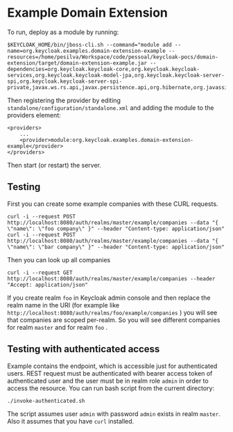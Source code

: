 Example Domain Extension 
========================

To run, deploy as a module by running:

    $KEYCLOAK_HOME/bin/jboss-cli.sh --command="module add --name=org.keycloak.examples.domain-extension-example --resources=/home/pesilva/Workspace/code/pessoal/keycloak-pocs/domain-extension/target/domain-extension-example.jar --dependencies=org.keycloak.keycloak-core,org.keycloak.keycloak-services,org.keycloak.keycloak-model-jpa,org.keycloak.keycloak-server-spi,org.keycloak.keycloak-server-spi-private,javax.ws.rs.api,javax.persistence.api,org.hibernate,org.javassist,org.liquibase"


Then registering the provider by editing `standalone/configuration/standalone.xml` and adding the module to the providers element:

    <providers>
        ...
        <provider>module:org.keycloak.examples.domain-extension-example</provider>
    </providers>

Then start (or restart) the server.

Testing
-------
First you can create some example companies with these CURL requests.

````
curl -i --request POST http://localhost:8080/auth/realms/master/example/companies --data "{ \"name\": \"foo company\" }" --header "Content-type: application/json"
curl -i --request POST http://localhost:8080/auth/realms/master/example/companies --data "{ \"name\": \"bar company\" }" --header "Content-type: application/json"
````

Then you can look up all companies 

````
curl -i --request GET http://localhost:8080/auth/realms/master/example/companies --header "Accept: application/json"
````

If you create realm `foo` in Keycloak admin console and then replace the realm name in the URI (for example like `http://localhost:8080/auth/realms/foo/example/companies` ) you will see
that companies are scoped per-realm. So you will see different companies for realm `master` and for realm `foo` .


Testing with authenticated access
---------------------------------
Example contains the endpoint, which is accessible just for authenticated users. REST request must be authenticated with bearer access token
of authenticated user and the user must be in realm role `admin` in order to access the resource. You can run bash script from the current directory:
````
./invoke-authenticated.sh
````
The script assumes user `admin` with password `admin` exists in realm `master`. Also it assumes that you have `curl` installed.
